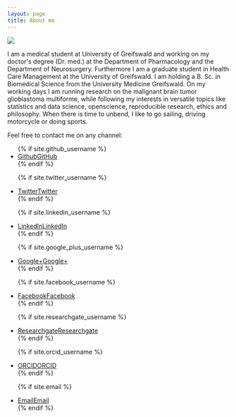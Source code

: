 ```yaml
---
layout: page
title: About me
---
```

<a href="{{ site.url }}/images/avatar_big.jpg" class="image right" style="background: none;"><img src="{{ site.url }}/images/avatar_big.jpg"></a>

I am a medical student at University of Greifswald and working on my doctor's degree (Dr. med.) at the Department of Pharmacology and the Department of Neurosurgery. Furthermore I am a graduate student in Health Care Management at the University of Greifswald. I am holding a B. Sc. in Biomedical Science from the University Medicine Greifswald. On my working days I am running research on the malignant brain tumor glioblastoma multiforme, while following my interests in versatile topics like statistics and data science, openscience, reproducible research, ethics and philosophy. When there is time to unbend, I like to go sailing, driving motorcycle or doing sports.

Feel free to contact me on any channel:
<ul>
  {% if site.github_username %}
  <li>
    <a href="https://github.com/{{ site.github_username }}" class="icon fa-github">
      Github<span class="label">GitHub</span>
    </a>
  </li>
  {% endif %}

  {% if site.twitter_username %}
  <li>
    <a href="https://twitter.com/{{ site.twitter_username }}" class="icon fa-twitter">
      Twitter<span class="label">Twitter</span>
    </a>
  </li>
  {% endif %}

  {% if site.linkedin_username %}
  <li>
    <a href="https://linkedin.com/in/{{ site.linkedin_username }}" class="icon fa-linkedin">
      LinkedIn<span class="label">LinkedIn</span>
    </a>
  </li>
  {% endif %}

  {% if site.google_plus_username %}
  <li>
    <a href="https://plus.google.com/{{ site.google_plus_username }}" class="icon fa-google-plus">
      Google+<span class="label">Google+</span>
    </a>
  </li>
  {% endif %}

  {% if site.facebook_username %}
  <li>
    <a href="https://www.facebook.com/{{ site.facebook_username }}" class="icon fa-facebook">
      Facebook<span class="label">Facebook</span>
    </a>
  </li>
  {% endif %}

  {% if site.researchgate_username %}
  <li>
    <a href="https://www.researchgate.net/profile/{{ site.researchgate_username }}" class="icon icon-ai ai-researchgate">
      Researchgate<span class="label">Researchgate</span>
    </a>
  </li>
  {% endif %}

  {% if site.orcid_username %}
  <li>
    <a href="http://orcid.org/{{ site.orcid_username }}" class="icon icon-ai ai-orcid">
      ORCID<span class="label">ORCID</span>
    </a>
  </li>
  {% endif %}

  {% if site.email %}
  <li>
    <a href="mailto:{{ site.email }}" class="icon fa-envelope-o">
      Email<span class="label">Email</span>
    </a>
  </li>
  {% endif %}
</ul>
